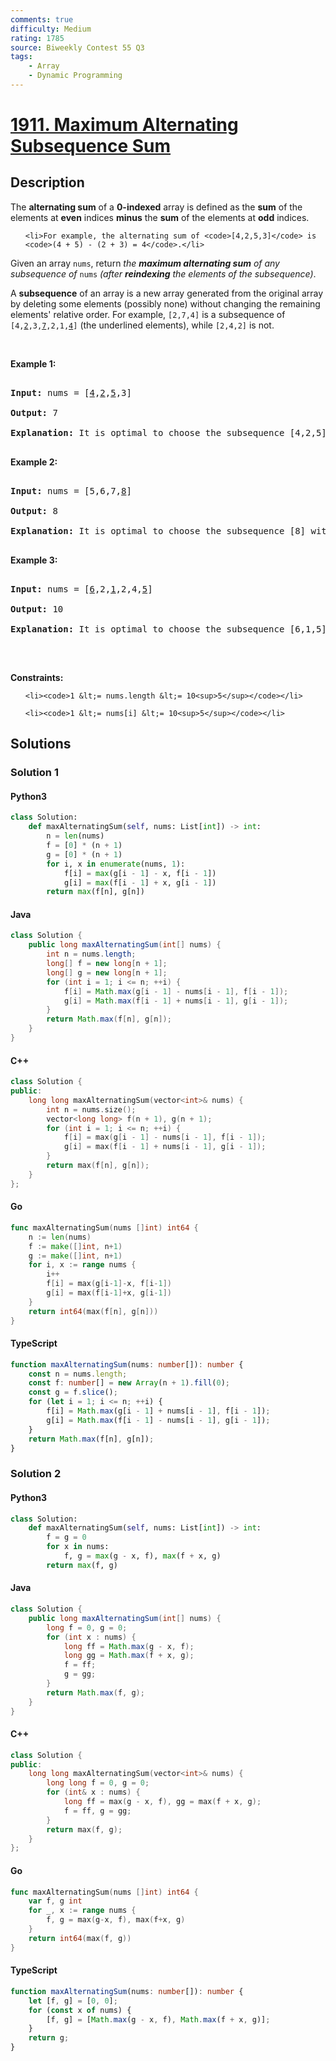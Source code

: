```yaml
---
comments: true
difficulty: Medium
rating: 1785
source: Biweekly Contest 55 Q3
tags:
    - Array
    - Dynamic Programming
---
```


<!-- problem:start -->

# [1911. Maximum Alternating Subsequence Sum](https://leetcode.com/problems/maximum-alternating-subsequence-sum)

## Description

<!-- description:start -->

<p>The <strong>alternating sum</strong> of a <strong>0-indexed</strong> array is defined as the <strong>sum</strong> of the elements at <strong>even</strong> indices <strong>minus</strong> the <strong>sum</strong> of the elements at <strong>odd</strong> indices.</p>

<ul>

    <li>For example, the alternating sum of <code>[4,2,5,3]</code> is <code>(4 + 5) - (2 + 3) = 4</code>.</li>

</ul>

<p>Given an array <code>nums</code>, return <em>the <strong>maximum alternating sum</strong> of any subsequence of </em><code>nums</code><em> (after <strong>reindexing</strong> the elements of the subsequence)</em>.</p>

<ul>

</ul>

<p>A <strong>subsequence</strong> of an array is a new array generated from the original array by deleting some elements (possibly none) without changing the remaining elements&#39; relative order. For example, <code>[2,7,4]</code> is a subsequence of <code>[4,<u>2</u>,3,<u>7</u>,2,1,<u>4</u>]</code> (the underlined elements), while <code>[2,4,2]</code> is not.</p>

<p>&nbsp;</p>

<p><strong class="example">Example 1:</strong></p>

<pre>

<strong>Input:</strong> nums = [<u>4</u>,<u>2</u>,<u>5</u>,3]

<strong>Output:</strong> 7

<strong>Explanation:</strong> It is optimal to choose the subsequence [4,2,5] with alternating sum (4 + 5) - 2 = 7.

</pre>

<p><strong class="example">Example 2:</strong></p>

<pre>

<strong>Input:</strong> nums = [5,6,7,<u>8</u>]

<strong>Output:</strong> 8

<strong>Explanation:</strong> It is optimal to choose the subsequence [8] with alternating sum 8.

</pre>

<p><strong class="example">Example 3:</strong></p>

<pre>

<strong>Input:</strong> nums = [<u>6</u>,2,<u>1</u>,2,4,<u>5</u>]

<strong>Output:</strong> 10

<strong>Explanation:</strong> It is optimal to choose the subsequence [6,1,5] with alternating sum (6 + 5) - 1 = 10.

</pre>

<p>&nbsp;</p>

<p><strong>Constraints:</strong></p>

<ul>

    <li><code>1 &lt;= nums.length &lt;= 10<sup>5</sup></code></li>

    <li><code>1 &lt;= nums[i] &lt;= 10<sup>5</sup></code></li>

</ul>

<!-- description:end -->

## Solutions

<!-- solution:start -->

### Solution 1

<!-- tabs:start -->

#### Python3

```python
class Solution:
    def maxAlternatingSum(self, nums: List[int]) -> int:
        n = len(nums)
        f = [0] * (n + 1)
        g = [0] * (n + 1)
        for i, x in enumerate(nums, 1):
            f[i] = max(g[i - 1] - x, f[i - 1])
            g[i] = max(f[i - 1] + x, g[i - 1])
        return max(f[n], g[n])
```

#### Java

```java
class Solution {
    public long maxAlternatingSum(int[] nums) {
        int n = nums.length;
        long[] f = new long[n + 1];
        long[] g = new long[n + 1];
        for (int i = 1; i <= n; ++i) {
            f[i] = Math.max(g[i - 1] - nums[i - 1], f[i - 1]);
            g[i] = Math.max(f[i - 1] + nums[i - 1], g[i - 1]);
        }
        return Math.max(f[n], g[n]);
    }
}
```

#### C++

```cpp
class Solution {
public:
    long long maxAlternatingSum(vector<int>& nums) {
        int n = nums.size();
        vector<long long> f(n + 1), g(n + 1);
        for (int i = 1; i <= n; ++i) {
            f[i] = max(g[i - 1] - nums[i - 1], f[i - 1]);
            g[i] = max(f[i - 1] + nums[i - 1], g[i - 1]);
        }
        return max(f[n], g[n]);
    }
};
```

#### Go

```go
func maxAlternatingSum(nums []int) int64 {
	n := len(nums)
	f := make([]int, n+1)
	g := make([]int, n+1)
	for i, x := range nums {
		i++
		f[i] = max(g[i-1]-x, f[i-1])
		g[i] = max(f[i-1]+x, g[i-1])
	}
	return int64(max(f[n], g[n]))
}
```

#### TypeScript

```ts
function maxAlternatingSum(nums: number[]): number {
    const n = nums.length;
    const f: number[] = new Array(n + 1).fill(0);
    const g = f.slice();
    for (let i = 1; i <= n; ++i) {
        f[i] = Math.max(g[i - 1] + nums[i - 1], f[i - 1]);
        g[i] = Math.max(f[i - 1] - nums[i - 1], g[i - 1]);
    }
    return Math.max(f[n], g[n]);
}
```

<!-- tabs:end -->

<!-- solution:end -->

<!-- solution:start -->

### Solution 2

<!-- tabs:start -->

#### Python3

```python
class Solution:
    def maxAlternatingSum(self, nums: List[int]) -> int:
        f = g = 0
        for x in nums:
            f, g = max(g - x, f), max(f + x, g)
        return max(f, g)
```

#### Java

```java
class Solution {
    public long maxAlternatingSum(int[] nums) {
        long f = 0, g = 0;
        for (int x : nums) {
            long ff = Math.max(g - x, f);
            long gg = Math.max(f + x, g);
            f = ff;
            g = gg;
        }
        return Math.max(f, g);
    }
}
```

#### C++

```cpp
class Solution {
public:
    long long maxAlternatingSum(vector<int>& nums) {
        long long f = 0, g = 0;
        for (int& x : nums) {
            long ff = max(g - x, f), gg = max(f + x, g);
            f = ff, g = gg;
        }
        return max(f, g);
    }
};
```

#### Go

```go
func maxAlternatingSum(nums []int) int64 {
	var f, g int
	for _, x := range nums {
		f, g = max(g-x, f), max(f+x, g)
	}
	return int64(max(f, g))
}
```

#### TypeScript

```ts
function maxAlternatingSum(nums: number[]): number {
    let [f, g] = [0, 0];
    for (const x of nums) {
        [f, g] = [Math.max(g - x, f), Math.max(f + x, g)];
    }
    return g;
}
```

<!-- tabs:end -->

<!-- solution:end -->

<!-- problem:end -->
